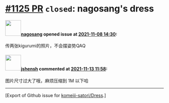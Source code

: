 # [\#1125 PR](https://github.com/komeiji-satori/Dress/pull/1125) `closed`: nagosang's dress

#### <img src="https://avatars.githubusercontent.com/u/44188125?u=06600b6651de309c784cec9ea3834129fae62f77&v=4" width="50">[nagosang](https://github.com/nagosang) opened issue at [2021-11-08 14:30](https://github.com/komeiji-satori/Dress/pull/1125):

传两张kigurumi的照片，不会摆姿势QAQ

#### <img src="https://avatars.githubusercontent.com/u/11555188?u=a30048e930d245fed6f3ced3ecb01e97b9f3f6cc&v=4" width="50">[jshensh](https://github.com/jshensh) commented at [2021-11-13 11:58](https://github.com/komeiji-satori/Dress/pull/1125#issuecomment-968056962):

图片尺寸过大了哦，麻烦压缩到 1M 以下哈


-------------------------------------------------------------------------------



[Export of Github issue for [komeiji-satori/Dress](https://github.com/komeiji-satori/Dress).]
